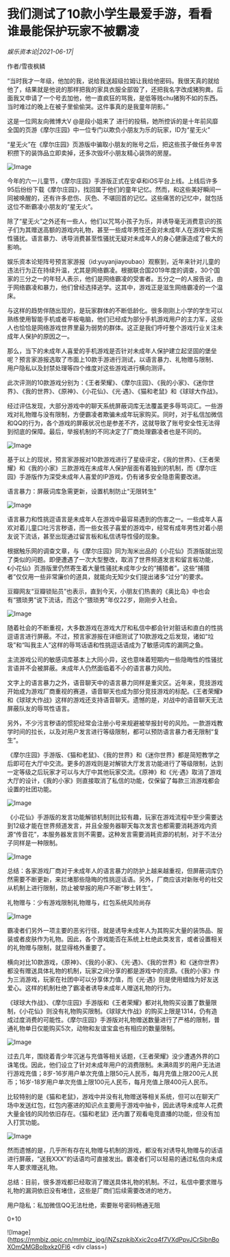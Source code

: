 # 我们测试了10款小学生最爱手游，看看谁最能保护玩家不被霸凌

*娱乐资本论|2021-06-17|*

作者/雪夜枫鳞

“当时我才一年级，他加的我，说给我送超级拉姆让我给他密码。我很天真的就给他了，结果就是他说的那样把我的家具衣服全部毁了，还把我名字改成猪狗粪。后面我又申请了一个号去加他，他一直疯狂的骂我，是低等贱chu猪狗不如的东西。当时难过的晚上在被子里偷偷哭。这件事真的是我童年阴影。”

这是一位网友向微博大V @是段小姐来了 进行的投稿，她所控诉的是十年前风靡全国的页游《摩尔庄园》中一位专门以欺负小朋友为乐的玩家，ID为“星无火”

“星无火”在《摩尔庄园》页游版中骗取小朋友的账号之后，把这些孩子做任务辛苦积攒下的装饰品立即卖掉，还多次毁坏小朋友精心装饰的房屋。

![Image](https://mmbiz.qpic.cn/mmbiz_jpg/jNZszpkibXxic2cq4f7VXdPpvJCrSibnBoXtTVy0B4eIs3g3UflvwTS500RRqFJicLEpYtkicoZW7D0uEwAjlia6TVYA/640?wx_fmt=jpeg&tp=webp&wxfrom=5&wx_lazy=1&wx_co=1)

今年的六一儿童节，《摩尔庄园》手游版正式在安卓和iOS平台上线。上线后许多95后纷纷下载《摩尔庄园》，找回属于他们的童年记忆。然而，和这些美好瞬间一同被唤醒的，还有许多悲伤、灰色、不堪回首的记忆。这些痛苦的记忆中，就包括这位不断霸凌小朋友的“星无火”。

除了“星无火”之外还有一些人，他们以咒骂小孩子为乐，并诱导毫无消费意识的孩子们为其赠送高额的游戏内礼物，甚至一些成年男性还会对未成年人在游戏中实施性骚扰。语言暴力、诱导消费甚至性骚扰无疑对未成年人的身心健康造成了极大的影响。

娱乐资本论矩阵号预言家游报（id:yuyanjiayoubao）观察到，近年来针对儿童的违法行为正在持续升温，尤其是网络霸凌。根据联合国2019年度的调查，30个国家的三分之一的年轻人表示，他们是网络霸凌的受害者。五分之一的人报告说，由于网络霸凌和暴力，他们曾经选择逃学。这其中，游戏正是滋生网络霸凌的一个温床。

与这样的趋势伴随出现的，是玩家群体的不断低龄化。很多刚刚上小学的学生可以熟练使用智能手机或者平板电脑，他们已经成为部分手机游戏用户的主力军，这些人也恰恰是网络游戏世界里最为弱势的群体。这正是我们呼吁整个游戏行业关注未成年人保护的原因之一。

那么，当下的未成年人喜爱的手机游戏是否针对未成年人保护建立起坚固的堡垒呢？预言家游报选取了市面上10款手游进行测试，以语言暴力、礼物赠与限制、用户隐私以及封禁处理等四个维度对这些游戏进行横向测评。

此次评测的10款游戏分别为：《王者荣耀》、《摩尔庄园》、《我的小家》、《迷你世界》、《我的世界》、《原神》、《小花仙》、《光·遇》、《猫和老鼠》和《球球大作战》。

经过评估发现，大部分游戏中的聊天系统屏蔽词库无法覆盖更多辱骂词汇。一些游戏对礼物赠与没有限制，方便霸凌者欺骗未成年玩家购买。同时，对于私信加微信和QQ的行为，各个游戏的屏蔽状况也是参差不齐，这就导致了账号安全性无法得到彻底的保障。最后，举报机制的不同决定了厂商处理霸凌者也是不同的。

![Image](https://mmbiz.qpic.cn/mmbiz_jpg/jNZszpkibXxic2cq4f7VXdPpvJCrSibnBoXDGGV2Kf55vHmFkm254U5gVuwROFDkyTAwMxrNslphYqeQvn473uf8A/640?wx_fmt=jpeg&tp=webp&wxfrom=5&wx_lazy=1&wx_co=1)

基于以上的现状，预言家游报对10款游戏进行了星级评定，《我的世界》、《王者荣耀》和《我的小家》三款游戏在未成年人保护层面有着独到的机制，而《摩尔庄园》手游版作为深受未成年人喜爱的IP游戏，仍有诸多安全隐患需要改进。

语言暴力：屏蔽词库急需更新，设置机制防止“无限转生”

![Image](https://mmbiz.qpic.cn/mmbiz_jpg/jNZszpkibXxic2cq4f7VXdPpvJCrSibnBoXukxnacK2ibrqK0mUQxnR7ePXrLFxobtvzsicPuUrfnI1pFnS0eZqzghQ/640?wx_fmt=jpeg&tp=webp&wxfrom=5&wx_lazy=1&wx_co=1)

语言暴力和性挑逗语言是未成年人在游戏中最容易遇到的伤害之一。一些成年人喜欢对着儿童口吐污言秽语，而一些女孩子喜爱的游戏中，经常有成年男性对着小朋友说下流话，甚至出现通过留言板和私信诱导性侵的现象。

根据触乐网的调查文章，与《摩尔庄园》同为淘米出品的《小花仙》页游版就出现了类似的问题。即便遭遇了一次大型整改，取消了世界频道发言和留言板功能，《小花仙》页游版里仍然寄生着大量性骚扰未成年少女的“捕猎者”。这些“捕猎者”仅仅用一些非常廉价的道具，就能向无知少女们提出诸多“过分”的要求。

豆瓣网友“豆瓣锁贴员”也表示，直到今天，小朋友们热衷的《奥比岛》中也会有“猥琐男”说下流话，而这个“猥琐男”年仅22岁，刚刚步入社会。

![Image](https://mmbiz.qpic.cn/mmbiz_jpg/jNZszpkibXxic2cq4f7VXdPpvJCrSibnBoXibia40PIZ827iahm7C8FCicdTbdicb5xnmuFOLCCQwlaoO2QpYiaNpwDhtkA/640?wx_fmt=jpeg&tp=webp&wxfrom=5&wx_lazy=1&wx_co=1)

随着社会的不断重视，大多数游戏在游戏大厅和私信中都会针对脏话和直白的性挑逗语言进行屏蔽。不过，预言家游报在详细测试了10款游戏之后发现，诸如“垃圾”和“叫我主人”这样的辱骂话语和性挑逗话语成为了敏感词库的漏网之鱼。

主流游戏公司的敏感词库基本上大同小异，这也意味着短期内一些隐晦性的性骚扰言语并不会被屏蔽。未成年人仍然面临着不小的语言暴力风险。

文字上的语言暴力之外，语音聊天中的语言暴力同样是重灾区。近年来，竞技游戏开始成为游戏厂商重视的赛道，语音聊天也成为部分竞技游戏的标配。《王者荣耀》和《球球大作战》这样的游戏还支持语音聊天。遗憾的是，对战中的语音聊天无法屏蔽队友的辱骂性语言。

另外，不少污言秽语的惯犯经常会注册小号来规避被举报封号的风险。一款游戏教学时间的拉长，以及对用户发言进行等级限制，都可以预防语言暴力者无限制“复生”。

《摩尔庄园》手游版、《猫和老鼠》、《我的世界》和《迷你世界》都是简短教学之后即可在大厅中交流。更多的游戏则是对解锁大厅发言功能进行了等级限制，达到一定等级之后玩家才可以与大厅中其他玩家交流。《原神》和《光·遇》取消了游戏大厅的设计，《我的小家》则直接取消了私信的功能，仅保留了每款三消游戏都会设置的社团功能。

![Image](https://mmbiz.qpic.cn/mmbiz_jpg/jNZszpkibXxic2cq4f7VXdPpvJCrSibnBoXnjx5sWL93f4vEeamNLv0L7cL9liaj74FYsdZUIJIcOuPiaicPyjiax7jibg/640?wx_fmt=jpeg&tp=webp&wxfrom=5&wx_lazy=1&wx_co=1)

《小花仙》手游版的发言功能解锁机制则比较有趣，玩家在游戏流程中至少需要达到12级才能在世界频道发言，并且全服务器聊天每次发言也都需要消耗游戏内资源“传音花”，本服务器发言则不需要。这种发言需要消耗资源的机制，对于不法分子同样是一种限制。

![Image](https://mmbiz.qpic.cn/mmbiz_jpg/jNZszpkibXxic2cq4f7VXdPpvJCrSibnBoXb6erBr8r6qpY2Hic4DjXicw87vvpic8clcdTeV3x7VEog0wdJyMiaYcWHg/640?wx_fmt=jpeg&tp=webp&wxfrom=5&wx_lazy=1&wx_co=1)

总结：各家游戏厂商对于未成年人的语言暴力的防护上越来越重视，但屏蔽词库仍然需要不断更新，来拦堵那些隐晦的性挑逗话语。另外，厂商应该对新账号的社交从机制上进行限制，防止被举报的用户不断“秽土转生”。

礼物赠与：少有游戏限制礼物赠与，红包系统风险尚存

![Image](https://mmbiz.qpic.cn/mmbiz_jpg/jNZszpkibXxic2cq4f7VXdPpvJCrSibnBoX2uKJo2U63WiaNnGAffF1LYqicDcKlKsgia1T2DnnulzMVsWXxwjxzicV7g/640?wx_fmt=jpeg&tp=webp&wxfrom=5&wx_lazy=1&wx_co=1)

霸凌者们另外一项主要的恶劣行径，就是诱导未成年人为其购买大量的装饰品、服装或者皮肤作为礼物。因此，各个游戏能否在系统上杜绝此类发言，或者设置相关的礼物赠与限制，就显得格外重要了。

横向对比10款游戏，《原神》、《我的小家》、《光·遇》、《我的世界》和《迷你世界》都没有赠送具体礼物的机制，玩家之间分享的都是游戏中的资源。《我的小家》作为三消游戏，玩家在社团中可以分享体力值，而《光·遇》则是使用蜡烛为好友送爱心。这样的机制杜绝了霸凌者诱导未成年人赠送礼物的行为。

《球球大作战》、《摩尔庄园》手游版和《王者荣耀》都对礼物购买设置了数量限制，《小花仙》则没有礼物购买限制。《球球大作战》的购买上限是1314，仍有造成过度消费的可能性。《摩尔庄园》手游版对礼物赠送数量进行了严格的限制，普通礼物单日仅能购买5次，动物和友谊宝盒也有相应的数量限制。

![Image](https://mmbiz.qpic.cn/mmbiz_jpg/jNZszpkibXxic2cq4f7VXdPpvJCrSibnBoXbTy4dDFbI5Z7xk5sxkVTG27otHiboRG1Fuu5DiadG9kRmpXHicFn67ucA/640?wx_fmt=jpeg&tp=webp&wxfrom=5&wx_lazy=1&wx_co=1)

过去几年，围绕着青少年沉迷与充值等相关话题，《王者荣耀》没少遭遇外界的口诛笔伐。因此，他们设立了针对未成年用户的消费限制。未满8周岁的用户无法进行游戏充值；8岁-16岁用户单次充值上限50元人民币，每月充值上限200元人民币；16岁-18岁用户单次充值上限100元人民币，每月充值上限400元人民币。

比较特别的是《猫和老鼠》，游戏中并没有礼物赠送等相关系统，但可以在聊天广场中发送红包，红包内塞进的知识点主要用于游戏中抽卡，因此诱导未成年人花费大量金钱的风险依旧存在。《猫和老鼠》还内置了观看电竞直播的功能，但没有加入打赏功能。

![Image](https://mmbiz.qpic.cn/mmbiz_jpg/jNZszpkibXxic2cq4f7VXdPpvJCrSibnBoX05enWSiaYRicNpN2sYVwpN9dldBibgKCsnyJwiaV7AcgLXz0ibTTemaib12g/640?wx_fmt=jpeg&tp=webp&wxfrom=5&wx_lazy=1&wx_co=1)

然而遗憾的是，几乎所有存在礼物赠与机制的游戏，都没有对诱导礼物赠与的话语进行屏蔽，“送我XXX”的话语均可直接发出。霸凌者们可以轻易的通过私信向未成年人要求赠送礼物。

总结：目前，很多游戏都已经取消了赠送具体礼物的机制。不过，私信中要求赠与礼物的漏洞依旧没有堵住，这些是厂商们后续需要改进的地方。

用户隐私：私加微信QQ无法杜绝，索要账号密码畅通无阻

0+10

![Image](https://mmbiz.qpic.cn/mmbiz_jpg/jNZszpkibXxic2cq4f7VXdPpvJCrSibnBoXOmQMGBolbxkz0FI6
                </section>
                <div class=)

